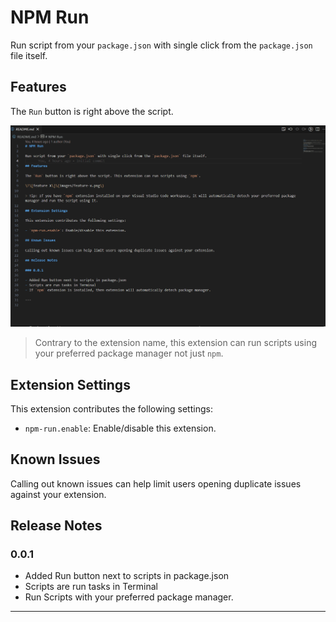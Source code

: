 # NPM Run

Run script from your `package.json` with single click from the `package.json` file itself.

## Features

The `Run` button is right above the script.

![NPM Run Demo](resources/demo/npm-run-demo.gif)

> Contrary to the extension name, this extension can run scripts using your preferred package manager not just `npm`.

## Extension Settings

This extension contributes the following settings:

- `npm-run.enable`: Enable/disable this extension.

## Known Issues

Calling out known issues can help limit users opening duplicate issues against your extension.

## Release Notes

### 0.0.1

- Added Run button next to scripts in package.json
- Scripts are run tasks in Terminal
- Run Scripts with your preferred package manager.

---
